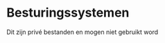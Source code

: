 # Besturingssystemen
Dit zijn privé bestanden en mogen niet gebruikt word
<!--stackedit_data:
eyJoaXN0b3J5IjpbMjA4MzkzNTMzNV19
-->